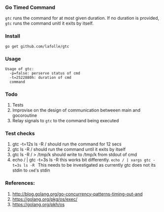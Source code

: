 
### Go Timed Command

`gtc` runs the command for at most given duration.
If no duration is provided, `gtc` runs the command unitl it exits by itself.

### Install
`go get github.com/lafolle/gtc`

### Usage
```
Usage of gtc:
  -p=false: perserve status of cmd
  -t=2522880h: duration of cmd
  command
```

### Todo
1. Tests
2. Improvise on the design of communication betweeen main and gocoroutine
3. Relay signals to `gtc` to the command being executed

### Test checks
1. gtc -t=12s ls -R /
	should run the command for 12 secs
2. gtc ls -R /
	should run the command until it exits by itself
3. gtc ls -R / > /tmp/k
	should write to /tmp/k from stdout of cmd
4. echo / | gtc -t=3s ls -R 
	this works bit differently.
	`echo / | xargs gtc -t=3s ls -R `
	This needs to be investigated as currently gtc does not 
	its stdin to `cmd`'s stdin

### References:
1. http://blog.golang.org/go-concurrency-patterns-timing-out-and
2. https://golang.org/pkg/os/exec/
3. https://golang.org/pkh/os
